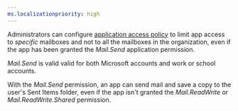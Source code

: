 ```yaml
---
ms.localizationpriority: high
---
```


<!-- markdownlint-disable MD002 MD041 -->

Administrators can configure [application access policy](/graph/auth-limit-mailbox-access) to limit app access to *specific* mailboxes and not to all the mailboxes in the organization, even if the app has been granted the *Mail.Send* application permission.

*Mail.Send* is valid valid for both Microsoft accounts and work or school accounts.

With the *Mail.Send* permission, an app can send mail and save a copy to the user's Sent Items folder, even if the app isn't granted the *Mail.ReadWrite* or *Mail.ReadWrite.Shared* permission.